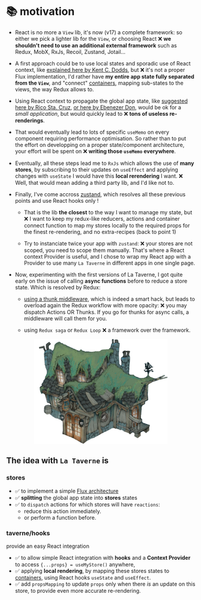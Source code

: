 # 📚 motivation

- React is no more a `View` lib, it's now (v17) a complete framework: so either we pick a lighter lib for the `View`, or choosing React ❌ **we shouldn't need to use an additional external framework** such as Redux, MobX, RxJs, Recoil, Zustand, Jotail...

- A first approach could be to use local states and sporadic use of React context, like [explained here by Kent C. Dodds](https://kentcdodds.com/blog/application-state-management-with-react), but ❌ it's not a proper Flux implementation, I'd rather have **my entire app state fully separated from the `View`**, and "connect" [containers](https://medium.com/@learnreact/container-components-c0e67432e005), mapping sub-states to the views, the way Redux allows to.

- Using React context to propagate the global app state, like [suggested here by Rico Sta. Cruz](https://ricostacruz.com/til/state-management-with-react-hooks), [or here by Ebenezer Don](https://blog.logrocket.com/use-hooks-and-context-not-react-and-redux/), would be ok for a _small application_, but would quickly lead to ❌ **tons of useless re-renderings**.

- That would eventually lead to lots of specific `useMemo` on every component requiring performance optimisation.
  So rather than to put the effort on developping on a proper state/component architecture, your effort will be spent on ❌ **writing those `useMemo` everywhere**.

- Eventually, all these steps lead me to `RxJs` which allows the use of **many stores**, by subscribing to their updates on `useEffect` and applying changes with `useState` I would have this **local rerendering** I want.
  ❌ Well, that would mean adding a third party lib, and I'd like not to.

- Finally, I've come accross [zustand](https://github.com/pmndrs/zustand), which resolves all these previous points and use React hooks only !

  - That is the lib **the closest** to the way I want to manage my state, but ❌ I want to keep my redux-like reducers, actions and container connect function to map my stores locally to the required props for the finest re-rendering, and no extra-recipes (back to point 1)

  - Try to instanciate twice your app with `zustand`: ❌ your stores are not scoped, you need to scope them manually. That's where a React context Provider is useful, and I chose to wrap my React app with a Provider to use many `La Taverne` in different apps in one single page.

- Now, experimenting with the first versions of La Taverne, I got quite early on the issue of calling **async functions** before to reduce a store state.
  Which is resolved by Redux:

  - [using a thunk middleware](https://github.com/reduxjs/redux-thunk#motivation), which is indeed a smart hack, but leads to overload again the Redux workflow with more opacity: ❌ you may dispatch Actions OR Thunks. If you go for thunks for async calls, a middleware will call them for you.

  - using `Redux saga` or `Redux Loop` ❌ a framework over the framework.

<p align="center"><img  height="280px"  src="./taverne.png"></p>

## The idea with `La Taverne` is

### stores

- ✅ to implement a simple [Flux architecture](https://facebook.github.io/flux/docs/in-depth-overview)
- ✅ **splitting** the global app state into **stores** states
- ✅ to `dispatch` actions for which stores will have `reactions`:
  - reduce this action immediately.
  - or perform a function before.

### taverne/hooks

provide an easy React integration

- ✅ to allow simple React integration with **hooks** and a **Context Provider** to access `{...props} = useMyStore()` anywhere,
- ✅ applying **local rendering**, by mapping these stores states to [containers](https://medium.com/@learnreact/container-components-c0e67432e005), using React hooks `useState` and `useEffect`.
- ✅ add `propsMapping` to update `props` only when there _is_ an update on this store, to provide even more accurate re-rendering.

